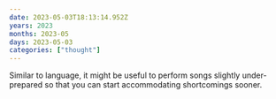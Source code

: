 ```yaml
---
date: 2023-05-03T18:13:14.952Z
years: 2023
months: 2023-05
days: 2023-05-03
categories: ["thought"]
---
```

Similar to language, it might be useful to perform songs slightly under-prepared so that you can start accommodating shortcomings sooner.

